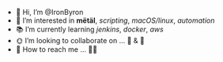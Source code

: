 - 🤘 Hi, I’m @IronByron
- 🐐 I’m interested in **mëtäl**, *scripting*, *macOS/linux*, *automation*
- 📚 I’m currently learning *jenkins*, *docker*, *aws*
- 🌞 I’m looking to collaborate on ... 🌮 & 🍩
- 🫵 How to reach me ... 🤷‍♂️

<!---
IronByron/IronByron is a ✨ special ✨ repository because its `README.md` (this file) appears on your GitHub profile.
You can click the Preview link to take a look at your changes.
--->
